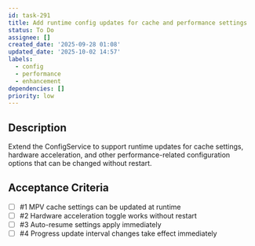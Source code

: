 ```yaml
---
id: task-291
title: Add runtime config updates for cache and performance settings
status: To Do
assignee: []
created_date: '2025-09-28 01:08'
updated_date: '2025-10-02 14:57'
labels:
  - config
  - performance
  - enhancement
dependencies: []
priority: low
---
```


## Description

<!-- SECTION:DESCRIPTION:BEGIN -->
Extend the ConfigService to support runtime updates for cache settings, hardware acceleration, and other performance-related configuration options that can be changed without restart.
<!-- SECTION:DESCRIPTION:END -->

## Acceptance Criteria
<!-- AC:BEGIN -->
- [ ] #1 MPV cache settings can be updated at runtime
- [ ] #2 Hardware acceleration toggle works without restart
- [ ] #3 Auto-resume settings apply immediately
- [ ] #4 Progress update interval changes take effect immediately
<!-- AC:END -->
